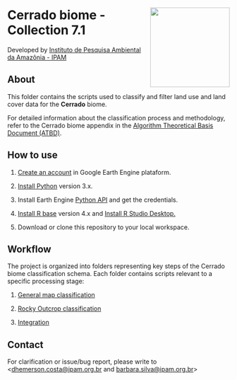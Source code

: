 <div>
    <img src='https://github.com/mapbiomas-brazil/cerrado/blob/mapbiomas60/2-general-map/www/ipam_logo.jpg?raw=true' height='auto' width='180' align='right'>
    <h1>Cerrado biome - Collection 7.1</h1>
</div>

Developed by [Instituto de Pesquisa Ambiental da Amazônia - IPAM](https://ipam.org.br/)<br>

## About
This folder contains the scripts used to classify and filter land use and land cover data for the **Cerrado** biome.

For detailed information about the classification process and methodology, refer to the Cerrado biome appendix in the [Algorithm Theoretical Basis Document (ATBD)](https://mapbiomas.org/download-dos-atbds).

## How to use
1. [Create an account](https://signup.earthengine.google.com/) in Google Earth Engine plataform.

2. [Install Python](https://www.python.org/downloads/) version 3.x.

3. Install Earth Engine [Python API](https://developers.google.com/earth-engine/guides/python_install) and get the credentials. 

4. [Install R base](https://cran.r-project.org/bin/) version 4.x and [Install R Studio Desktop.](https://www.rstudio.com/products/rstudio/download/)

5. Download or clone this repository to your local workspace.

## Workflow
The project is organized into folders representing key steps of the Cerrado biome classification schema. Each folder contains scripts relevant to a specific processing stage:

1. [General map classification](https://github.com/mapbiomas/brazil-cerrado/tree/main/lulc_30m_landsat/collection_71/1-general-map)

2. [Rocky Outcrop classification](https://github.com/mapbiomas/brazil-cerrado/tree/main/lulc_30m_landsat/collection_71/2-rocky-outcrop)

3. [Integration](https://github.com/mapbiomas/brazil-cerrado/tree/main/lulc_30m_landsat/collection_71/3-integration)


## Contact
For clarification or issue/bug report, please write to <dhemerson.costa@ipam.org.br and barbara.silva@ipam.org.br>
